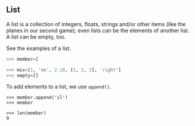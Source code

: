 ## List
A list is a collection of integers, floats, strings and/or other items (like the planes in our second game); even lists can be the elements of another list. A list can be empty, too.

See the examples of a list.
```Python
>>> member=[

>>> mix=[1, 'me', 2.18, [1, 2, 3], 'right'] 
>>> empty=[]
```

To add elements to a list, we use `append()`.
```
>>> member.append('il')
>>> member

>>> len(member)
9
```
